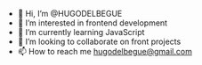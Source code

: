 - 👋 Hi, I’m @HUGODELBEGUE
- 👀 I’m interested in frontend development
- 🌱 I’m currently learning JavaScript
- 💞️ I’m looking to collaborate on front projects
- 📫 How to reach me hugodelbegue@gmail.com

<!---
HUGODELBEGUE/HUGODELBEGUE is a ✨ special ✨ repository because its `README.md` (this file) appears on your GitHub profile.
You can click the Preview link to take a look at your changes.
--->

